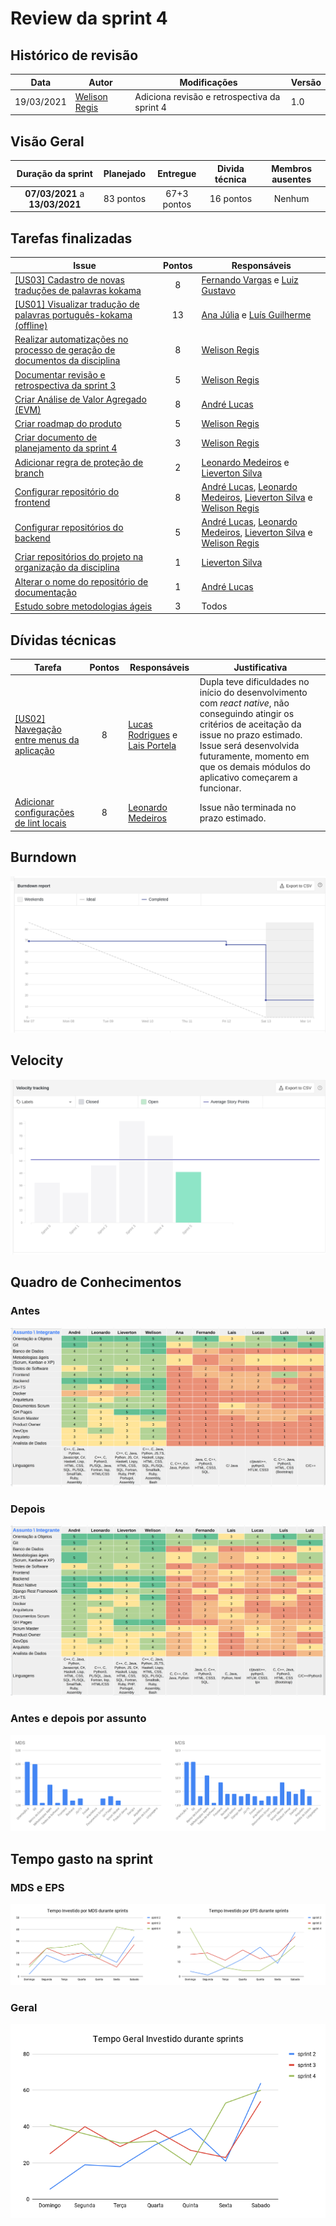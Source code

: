 # Review da sprint 4

## Histórico de revisão

| Data       | Autor                                        | Modificações                                 | Versão |
| ---------- | -------------------------------------------- | -------------------------------------------- | ------ |
| 19/03/2021 | [Welison Regis](https://github.com/WelisonR) | Adiciona revisão e retrospectiva da sprint 4 | 1.0    |

## Visão Geral

|        Duração da sprint        | Planejado |  Entregue   | Divida técnica | Membros ausentes |
| :-----------------------------: | :-------: | :---------: | :------------: | :--------------: |
| **07/03/2021** a **13/03/2021** | 83 pontos | 67+3 pontos |   16 pontos    |      Nenhum      |

## Tarefas finalizadas

| Issue                                                                                                                                              | Pontos | Responsáveis                                                                                                                                                                                       |
| -------------------------------------------------------------------------------------------------------------------------------------------------- | :----: | -------------------------------------------------------------------------------------------------------------------------------------------------------------------------------------------------- |
| [[US03] Cadastro de novas traduções de palavras kokama](https://github.com//fga-eps-mds/2020.2-Projeto-Kokama-Wiki/issues/84)                      |   8    | [Fernando Vargas](https://github.com/SFernandoS) e [Luiz Gustavo](https://github.com/LightZX)                                                                                                      |
| [[US01] Visualizar tradução de palavras português-kokama (offline)](https://github.com//fga-eps-mds/2020.2-Projeto-Kokama-Wiki/issues/82)          |   13   | [Ana Júlia](https://github.com/aluzianobriceno) e [Luís Guilherme](https://github.com/luisgaboardi)                                                                                                |
| [Realizar automatizações no processo de geração de documentos da disciplina](https://github.com//fga-eps-mds/2020.2-Projeto-Kokama-Wiki/issues/81) |   8    | [Welison Regis](https://github.com/WelisonR)                                                                                                                                                       |
| [Documentar revisão e retrospectiva da sprint 3](https://github.com//fga-eps-mds/2020.2-Projeto-Kokama-Wiki/issues/80)                             |   5    | [Welison Regis](https://github.com/WelisonR)                                                                                                                                                       |
| [Criar Análise de Valor Agregado (EVM)](https://github.com//fga-eps-mds/2020.2-Projeto-Kokama-Wiki/issues/79)                                      |   8    | [André Lucas](https://github.com/andrelucax)                                                                                                                                                       |
| [Criar roadmap do produto](https://github.com//fga-eps-mds/2020.2-Projeto-Kokama-Wiki/issues/78)                                                   |   5    | [Welison Regis](https://github.com/WelisonR)                                                                                                                                                       |
| [Criar documento de planejamento da sprint 4](https://github.com//fga-eps-mds/2020.2-Projeto-Kokama-Wiki/issues/69)                                |   3    | [Welison Regis](https://github.com/WelisonR)                                                                                                                                                       |
| [Adicionar regra de proteção de branch](https://github.com//fga-eps-mds/2020.2-Projeto-Kokama-Wiki/issues/87)                                      |   2    | [Leonardo Medeiros](https://github.com/leomedeiros1) e [Lieverton Silva](https://github.com/lievertom)                                                                                             |
| [Configurar repositório do frontend](https://github.com//fga-eps-mds/2020.2-Projeto-Kokama-Wiki/issues/75)                                         |   8    | [André Lucas](https://github.com/andrelucax), [Leonardo Medeiros](https://github.com/leomedeiros1), [Lieverton Silva](https://github.com/lievertom) e [Welison Regis](https://github.com/WelisonR) |
| [Configurar repositórios do backend](https://github.com//fga-eps-mds/2020.2-Projeto-Kokama-Wiki/issues/74)                                         |   5    | [André Lucas](https://github.com/andrelucax), [Leonardo Medeiros](https://github.com/leomedeiros1), [Lieverton Silva](https://github.com/lievertom) e [Welison Regis](https://github.com/WelisonR) |
| [Criar repositórios do projeto na organização da disciplina](https://github.com//fga-eps-mds/2020.2-Projeto-Kokama-Wiki/issues/73)                 |   1    | [Lieverton Silva](https://github.com/lievertom)                                                                                                                                                    |
| [Alterar o nome do repositório de documentação](https://github.com//fga-eps-mds/2020.2-Projeto-Kokama-Wiki/issues/72)                              |   1    | [André Lucas](https://github.com/andrelucax)                                                                                                                                                       |
| [Estudo sobre metodologias ágeis](https://github.com//fga-eps-mds/2020.2-Projeto-Kokama-Wiki/issues/25)                                            |   3    | Todos                                                                                                                                                                                              |

## Dívidas técnicas

| Tarefa                                                                                                            | Pontos | Responsáveis                                                                              | Justificativa |
| ----------------------------------------------------------------------------------------------------------------- | :----: | ----------------------------------------------------------------------------------------- | ------------- |
| [[US02] Navegação entre menus da aplicação](https://github.com//fga-eps-mds/2020.2-Projeto-Kokama-Wiki/issues/83) |   8    | [Lucas Rodrigues](https://github.com/nickby2) e [Lais Portela](https://github.com/laispa) | Dupla teve dificuldades no início do desenvolvimento com *react native*, não conseguindo atingir os critérios de aceitação da issue no prazo estimado. Issue será desenvolvida futuramente, momento em que os demais módulos do aplicativo começarem a funcionar. |
| [Adicionar configurações de lint locais](https://github.com//fga-eps-mds/2020.2-Projeto-Kokama-Wiki/issues/77)    |   8    | [Leonardo Medeiros](https://github.com/leomedeiros1)                                      | Issue não terminada no prazo estimado. |

## Burndown

![Burndown](../../assets/img/sprints/sprint-4/burndown.png)

## Velocity

![Velocity](../../assets/img/sprints/sprint-4/velocity.png)

## Quadro de Conhecimentos

### Antes

![Quadro de conhecimento antes](../../assets/img/sprints/sprint-4/knowledge-board-before.png)

### Depois

![Quadro de conhecimento depois](../../assets/img/sprints/sprint-4/knowledge-board-after.png)

### Antes e depois por assunto

![Quadro de conhecimentos - antes e depois por assunto](../../assets/img/sprints/sprint-4/knowledge-board-topics-compare.png)

## Tempo gasto na sprint

### MDS e EPS

![MDS e EPS - Tempo gasto na sprint](../../assets/img/sprints/sprint-4/time-eps-mds.png)

### Geral

![Geral - Tempo gasto na sprint](../../assets/img/sprints/sprint-4/time-team.png)

